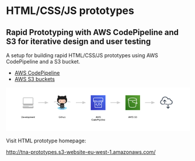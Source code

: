 # HTML/CSS/JS prototypes

## Rapid Prototyping with AWS CodePipeline and S3 for iterative design and user testing

A setup for building rapid HTML/CSS/JS prototypes using AWS CodePipeline and a S3 bucket.

* [AWS CodePipeline](https://aws.amazon.com/codepipeline/)
* [AWS S3 buckets](https://aws.amazon.com/s3/)

![prototyping diagram](./img/prototyping-diagram.png)

Visit HTML prototype homepage:

http://tna-prototypes.s3-website-eu-west-1.amazonaws.com/
